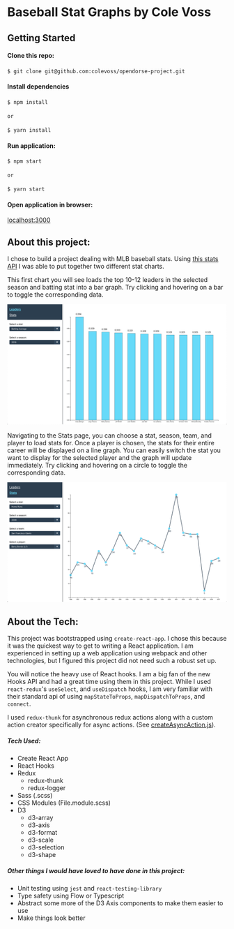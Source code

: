 # Baseball Stat Graphs by Cole Voss

## Getting Started

#### Clone this repo:

```
$ git clone git@github.com:colevoss/opendorse-project.git
```

#### Install dependencies

```
$ npm install

or

$ yarn install
```

#### Run application:

```
$ npm start

or

$ yarn start
```

#### Open application in browser:

[localhost:3000](http://localhost:3000)

## About this project:

I chose to build a project dealing with MLB baseball stats. Using [this stats API](https://appac.github.io/mlb-data-api-docs/) I was able to put together two different stat charts.

This first chart you will see loads the top 10-12 leaders in the selected season and batting stat into a bar graph. Try clicking and hovering on a bar to toggle the corresponding data.

![Leaders](images/leaders.png)

Navigating to the Stats page, you can choose a stat, season, team, and player to load stats for. Once a player is chosen, the stats for their entire career will be displayed on a line graph. You can easily switch the stat you want to display for the selected player and the graph will update immediately. Try clicking and hovering on a circle to toggle the corresponding data.

![Leaders](images/stats.png)

## About the Tech:

This project was bootstrapped using `create-react-app`. I chose this because it was the quickest way to get to writing a React application. I am experienced in setting up a web application using webpack and other technologies, but I figured this project did not need such a robust set up.

You will notice the heavy use of React hooks. I am a big fan of the new Hooks API and had a great time using them in this project. While I used `react-redux`'s `useSelect`, and `useDispatch` hooks, I am very familiar with their standard api of using `mapStateToProps`, `mapDispatchToProps`, and `connect`.

I used `redux-thunk` for asynchronous redux actions along with a custom action creator specifically for async actions. (See [createAsyncAction.js](src/state/createAsyncAction.js)).

##### Tech Used:

- Create React App
- React Hooks
- Redux
  - redux-thunk
  - redux-logger
- Sass (.scss)
- CSS Modules (File.module.scss)
- D3
  - d3-array
  - d3-axis
  - d3-format
  - d3-scale
  - d3-selection
  - d3-shape

##### Other things I would have loved to have done in this project:

- Unit testing using `jest` and `react-testing-library`
- Type safety using Flow or Typescript
- Abstract some more of the D3 Axis components to make them easier to use
- Make things look better
